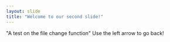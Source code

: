 ```yaml
---
layout: slide
title: "Welcome to our second slide!"
---
```

"A test on the file change function"
Use the left arrow to go back!
